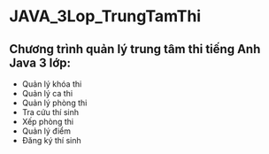 # JAVA_3Lop_TrungTamThi
## Chương trình quản lý trung tâm thi tiếng Anh Java 3 lớp:
  * Quản lý khóa thi
  * Quản lý ca thi
  * Quản lý phòng thi
  * Tra cứu thí sinh
  * Xếp phòng thi
  * Quản lý điểm
  * Đăng ký thí sinh
